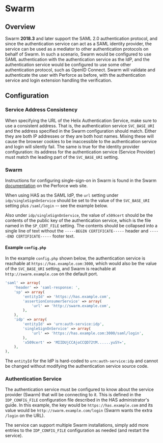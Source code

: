 # Swarm

## Overview

Swarm **2018.3** and later support the SAML 2.0 authentication protocol, and
since the authentication service can act as a SAML identity provider, the
service can be used as a mediator to other authentication protocols on behalf of
Swarm. In such a scenario, Swarm would be configured to use SAML authentication
with the authentication service as the IdP, and the authentication service would
be configured to use some other authentication protocol, such as OpenID Connect.
Swarm will validate and authenticate the user with Perforce as before, with the
authentication service and login extension handling the verification.

## Configuration

### Service Address Consistency

When specifying the URL of the Helix Authentication Service, make sure to use a
consistent address. That is, the authentication service `SVC_BASE_URI` and the
address specified in the Swarm configuration should match. Either they are both
IP addresses or they are both host names. Mixing these will cause the browser
cookies to be inaccessible to the authentication service and login will silently
fail. The same is true for the identity provider configuration: its address for
the authentication service (Service Provider) must match the leading part of the
`SVC_BASE_URI` setting.

### Swarm

Instructions for configuring single-sign-on in Swarm is found in the Swarm
[documentation](https://www.perforce.com/manuals/swarm/Content/Swarm/admin-saml_php_config.html)
on the Perforce web site.

When using HAS as the SAML IdP, the `url` setting under
`idp/singleSignOnService` should be set to the value of the `SVC_BASE_URI`
setting plus `/saml/login` -- see the example below.

Also under `idp/singleSignOnService`, the value of `x509cert` should be the
contents of the public key of the authentication service, which is the file
named in the `SP_CERT_FILE` setting. The contents should be collapsed into a
single line of text without the `-----BEGIN CERTIFICATE-----` header and
`-----END CERTIFICATE-----` footer text.

#### Example `config.php`

In the example `config.php` shown below, the authentication service is reachable
at `https://has.example.com:3000`, which would also be the value of the
`SVC_BASE_URI` setting, and Swarm is reachable at `http://swarm.example.com` on
the default port.

```php
'saml' => array(
    'header' => 'saml-response: ',
    'sp' => array(
        'entityId' => 'https://has.example.com',
        'assertionConsumerService' => array(
            'url' => 'http://swarm.example.com',
        ),
    ),
    'idp' => array(
        'entityId' => 'urn:auth-service:idp',
        'singleSignOnService' => array(
            'url' => 'https://has.example.com:3000/saml/login',
        ),
        'x509cert' => 'MIIDUjCCAjoCCQD72tM......yuSY=',
    ),
),
```

The `entityId` for the IdP is hard-coded to `urn:auth-service:idp` and cannot be
changed without modifying the authentication service source code.

### Authentication Service

The authentication service must be configured to know about the service provider
(Swarm) that will be connecting to it. This is defined in the `IDP_CONFIG_FILE`
configuration file described in the HAS administrator's guide. In this example,
the key would be `https://has.example.com` and its value would be
`http://swarm.example.com/login` (Swarm wants the extra `/login` on the URL).

The service can support multiple Swarm installations, simply add more entries to
the `IDP_CONFIG_FILE` configuration as needed (and restart the service).
